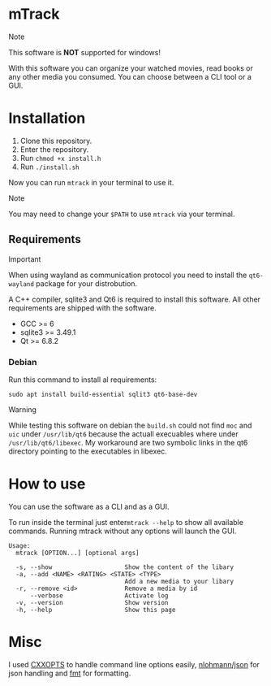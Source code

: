 # mTrack

> [!NOTE]
> This software is **NOT** supported for windows!

With this software you can organize your watched movies, read books or any other
media you consumed. You can choose between a CLI tool or a GUI.


# Installation

1. Clone this repository.
2. Enter the repository.
3. Run `chmod +x install.h`
4. Run `./install.sh`

Now you can run `mtrack` in your terminal to use it.

> [!NOTE]
> You may need to change your `$PATH` to use `mtrack` via your terminal.
    
## Requirements

> [!IMPORTANT]
> When using wayland as communication protocol you need to install the `qt6-wayland` 
> package for your distrobution.

A C++ compiler, sqlite3 and Qt6 is required to install this software. All other requirements are shipped
with the software.

- GCC >= 6
- sqlite3 >= 3.49.1
- Qt >= 6.8.2

### Debian

Run this command to install al requirements:

```
sudo apt install build-essential sqlit3 qt6-base-dev
```

> [!WARNING]
> While testing this software on debian the `build.sh` could not find `moc` 
> and `uic` under `/usr/lib/qt6` because the actuall execuables where under
> `/usr/lib/qt6/libexec`. My workaround are two symbolic links in the 
> qt6 directory pointing to the executables in libexec.


# How to use

You can use the software as a CLI and as a GUI.

To run inside the terminal just enter`mtrack --help` to show all available
commands. Running mtrack without any options will launch the GUI.

```
Usage:
  mtrack [OPTION...] [optional args]

  -s, --show                    Show the content of the libary
  -a, --add <NAME> <RATING> <STATE> <TYPE>
                                Add a new media to your libary
  -r, --remove <id>             Remove a media by id
      --verbose                 Activate log
  -v, --version                 Show version
  -h, --help                    Show this page
```


# Misc

I used [CXXOPTS](https://github.com/jarro2783/cxxopts) to handle command line 
options easily, [nlohmann/json](https://github.com/nlohmann/json) for
json handling and [fmt](https://github.com/fmtlib/fmt) for formatting.
